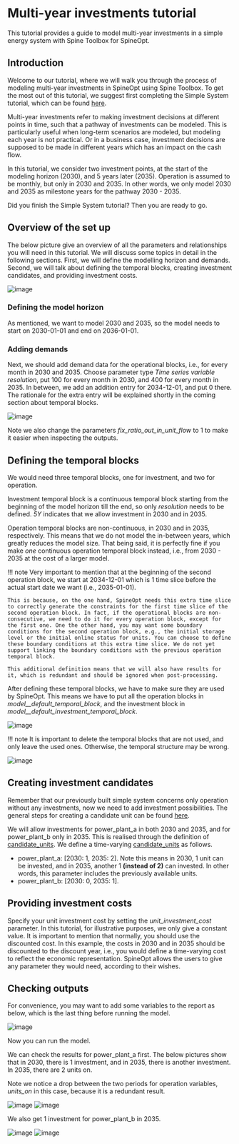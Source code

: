 # Multi-year investments tutorial

This tutorial provides a guide to model multi-year investments in a simple energy system with Spine Toolbox for SpineOpt.

## Introduction

Welcome to our tutorial, where we will walk you through the process of modeling multi-year investments in SpineOpt using Spine Toolbox. To get the most out of this tutorial, we suggest first completing the Simple System tutorial, which can be found [here](https://spine-tools.github.io/SpineOpt.jl/latest/tutorial/simple_system/).

Multi-year investments refer to making investment decisions at different points in time, such that a pathway of investments can be modeled. This is particularly useful when long-term scenarios are modeled, but modeling each year is not practical. Or in a business case, investment decisions are supposed to be made in different years which has an impact on the cash flow.

In this tutorial, we consider two investment points, at the start of the modeling horizon (2030), and 5 years later (2035). Operation is assumed to be monthly, but only in 2030 and 2035. In other words, we only model 2030 and 2035 as milestone years for the pathway 2030 - 2035.   

Did you finish the Simple System tutorial? Then you are ready to go.

## Overview of the set up

The below picture give an overview of all the parameters and relationships you will need in this tutorial. We will discuss some topics in detail in the following sections. First, we will define the modelling horizon and demands. Second, we will talk about defining the temporal blocks, creating investment candidates, and providing investment costs.

![image](figs_multi-year/overview.png)

### Defining the model horizon

As mentioned, we want to model 2030 and 2035, so the model needs to start on 2030-01-01 and end on 2036-01-01.

### Adding demands

Next, we should add demand data for the operational blocks, i.e., for every month in 2030 and 2035. Choose parameter type _Time series variable resolution_, put 100 for every month in 2030, and 400 for every month in 2035. In between, we add an addition entry for 2034-12-01, and put 0 there. The rationale for the extra entry will be explained shortly in the coming section about temporal blocks. 

![image](figs_multi-year/demand.png)

Note we also change the parameters _fix_ratio_out_in_unit_flow_ to 1 to make it easier when inspecting the outputs.

## Defining the temporal blocks

We would need three temporal blocks, one for investment, and two for operation. 

Investment temporal block is a continuous temporal block starting from the beginning of the model horizon till the end, so only _resolution_ needs to be defined. _5Y_ indicates that we allow investment in 2030 and in 2035.

Operation temporal blocks are non-continuous, in 2030 and in 2035, respectively. This means that we do not model the in-between years, which greatly reduces the model size. That being said, it is perfectly fine if you make _one_ continuous operation temporal block instead, i.e., from 2030 - 2035 at the cost of a larger model. 

!!! note
    Very important to mention that at the beginning of the second operation block, we start at 2034-12-01 which is 1 time slice before the actual start date we want (i.e., 2035-01-01). 

    This is because, on the one hand, SpineOpt needs this extra time slice to correctly generate the constraints for the first time slice of the second operation block. In fact, if the operational blocks are non-consecutive, we need to do it for every operation block, except for the first one. One the other hand, you may want some boundary conditions for the second operation block, e.g., the initial storage level or the initial online status for units. You can choose to define these boundary conditions at this extra time slice. We do not yet support linking the boundary conditions with the previous operation temporal block. 

    This additional definition means that we will also have results for it, which is redundant and should be ignored when post-processing. 

After defining these temporal blocks, we have to make sure they are used by SpineOpt. This means we have to put all the operation blocks in _model__default_temporal_block_, and the investment block in _model__default_investment_temporal_block_.

![image](figs_multi-year/temporal_block1.png)

!!! note 
    It is important to delete the temporal blocks that are not used, and only leave the used ones. Otherwise, the temporal structure may be wrong.

![image](figs_multi-year/temporal_block2.png)
 
## Creating investment candidates

Remember that our previously built simple system concerns only operation without any investments, now we need to add investment possibilities. The general steps for creating a candidate unit can be found [here](https://spine-tools.github.io/SpineOpt.jl/latest/advanced_concepts/investment_optimization/).  

We will allow investments for power_plant_a in both 2030 and 2035, and for power_plant_b only in 2035. This is realised through the definition of [candidate\_units](@ref). We define a time-varying [candidate\_units](@ref) as follows.

- power_plant_a: [2030: 1, 2035: 2]. Note this means in 2030, 1 unit can be invested, and in 2035, another 1 **(instead of 2)** can invested. In other words, this parameter includes the previously available units.
- power_plant_b: [2030: 0, 2035: 1].

## Providing investment costs

Specify your unit investment cost by setting the _unit_investment_cost_ parameter. In this tutorial, for illustrative purposes, we only give a constant value. It is important to mention that normally, you should use the discounted cost. In this example, the costs in 2030 and in 2035 should be discounted to the discount year, i.e., you would define a time-varying cost to reflect the economic representation. SpineOpt allows the users to give any parameter they would need, according to their wishes.

## Checking outputs
For convenience, you may want to add some variables to the report as below, which is the last thing before running the model. 

![image](figs_multi-year/report.png)

Now you can run the model.

We can check the results for power_plant_a first. The below pictures show that in 2030, there is 1 investment, and in 2035, there is another investment. In 2035, there are 2 units on.

Note we notice a drop between the two periods for operation variables, _units_on_ in this case, because it is a redundant result.

![image](figs_multi-year/result-ppa-invested.png)
![image](figs_multi-year/result-ppa-on.png)

We also get 1 investment for power_plant_b in 2035.

![image](figs_multi-year/result-ppb-invested.png)
![image](figs_multi-year/result-ppb-on.png)


